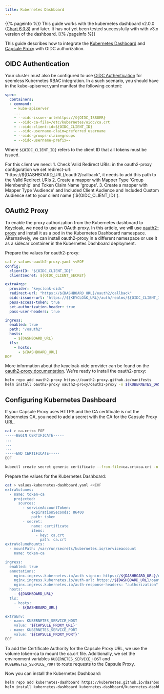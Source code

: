 ```yaml
---
title: Kubernetes Dashboard
---
```


{{% pageinfo %}}
This guide works with the kubernetes dashboard v2.0.0 ([Chart 6.0.8](https://artifacthub.io/packages/helm/k8s-dashboard/kubernetes-dashboard/6.0.8)) and later. It has not yet been tested successfully with with v3.x  version of the dashboard.
{{% /pageinfo %}}

This guide describes how to integrate the [Kubernetes Dashboard](https://kubernetes.io/docs/tasks/access-application-cluster/web-ui-dashboard/) and [Capsule Proxy](/docs/capsule-proxy/) with OIDC authorization. 

## OIDC Authentication

Your cluster must also be configured to use [OIDC Authentication](/docs/guides/authentication/#oidc) for seemless Kubernetes RBAC integration. In a such scenario, you should have in the kube-apiserver.yaml manifest the following content:

```yaml
spec:
  containers:
  - command:
    - kube-apiserver
    ...
    - --oidc-issuer-url=https://${OIDC_ISSUER}
    - --oidc-ca-file=/etc/kubernetes/oidc/ca.crt
    - --oidc-client-id=${OIDC_CLIENT_ID}
    - --oidc-username-claim=preferred_username
    - --oidc-groups-claim=groups
    - --oidc-username-prefix=-
```

Where `${OIDC_CLIENT_ID}` refers to the client ID that all tokens must be issued.

For this client we need: 1. Check Valid Redirect URIs: in the oauth2-proxy configuration we set redirect-url: "https://${DASHBOARD_URL}/oauth2/callback", it needs to add this path to the Valid Redirect URIs 2. Create a mapper with Mapper Type 'Group Membership' and Token Claim Name 'groups'. 3. Create a mapper with Mapper Type 'Audience' and Included Client Audience and Included Custom Audience set to your client name (`${OIDC_CLIENT_ID}`).

## OAuth2 Proxy

To enable the proxy authorization from the Kubernetes dashboard to Keycloak, we need to use an OAuth proxy. In this article, we will use [oauth2-proxy](https://oauth2-proxy.github.io/oauth2-proxy/) and install it as a pod in the Kubernetes Dashboard namespace. Alternatively, we can install oauth2-proxy in a different namespace or use it as a sidecar container in the Kubernetes Dashboard deployment.

Prepare the values for oauth2-proxy:

```yaml
cat > values-oauth2-proxy.yaml <<EOF
config:
  clientID: "${OIDC_CLIENT_ID}"
  clientSecret: ${OIDC_CLIENT_SECRET}

extraArgs:
  provider: "keycloak-oidc"
  redirect-url: "https://${DASHBOARD_URL}/oauth2/callback"
  oidc-issuer-url: "https://${KEYCLOAK_URL}/auth/realms/${OIDC_CLIENT_ID}"
  pass-access-token: true
  set-authorization-header: true
  pass-user-headers: true

ingress:
  enabled: true
  path: "/oauth2"
  hosts:
    - ${DASHBOARD_URL}
  tls:
    - hosts:
      - ${DASHBOARD_URL}
EOF
```


More information about the keycloak-oidc provider can be found on the [oauth2-proxy documentation](https://oauth2-proxy.github.io/oauth2-proxy/docs/configuration/oauth_provider/#keycloak-oidc-auth-provider). We're ready to install the oauth2-proxy:

```bash
helm repo add oauth2-proxy https://oauth2-proxy.github.io/manifests
helm install oauth2-proxy oauth2-proxy/oauth2-proxy -n ${KUBERNETES_DASHBOARD_NAMESPACE} -f values-oauth2-proxy.yaml
```


## Configuring Kubernetes Dashboard

If your Capsule Proxy uses HTTPS and the CA certificate is not the Kubernetes CA, you need to add a secret with the CA for the Capsule Proxy URL.

```bash
cat > ca.crt<< EOF
-----BEGIN CERTIFICATE-----
...
...
...
-----END CERTIFICATE-----
EOF

kubectl create secret generic certificate --from-file=ca.crt=ca.crt -n ${KUBERNETES_DASHBOARD_NAMESPACE}
```

Prepare the values for the Kubernetes Dashboard:

```bash
cat > values-kubernetes-dashboard.yaml <<EOF
extraVolumes:
  - name: token-ca
    projected:
      sources:
        - serviceAccountToken:
            expirationSeconds: 86400
            path: token
        - secret:
            name: certificate
            items:
              - key: ca.crt
                path: ca.crt
extraVolumeMounts:
  - mountPath: /var/run/secrets/kubernetes.io/serviceaccount
    name: token-ca

ingress:
  enabled: true
  annotations:
    nginx.ingress.kubernetes.io/auth-signin: https://${DASHBOARD_URL}/oauth2/start?rd=$escaped_request_uri
    nginx.ingress.kubernetes.io/auth-url: https://${DASHBOARD_URL}/oauth2/auth
    nginx.ingress.kubernetes.io/auth-response-headers: "authorization"
  hosts:
    - ${DASHBOARD_URL}
  tls:
    - hosts:
      - ${DASHBOARD_URL}

extraEnv:
  - name: KUBERNETES_SERVICE_HOST
    value: '${CAPSULE_PROXY_URL}'
  - name: KUBERNETES_SERVICE_PORT
    value: '${CAPSULE_PROXY_PORT}'
EOF
```

To add the Certificate Authority for the Capsule Proxy URL, we use the volume token-ca to mount the ca.crt file. Additionally, we set the environment variables `KUBERNETES_SERVICE_HOST` and `KUBERNETES_SERVICE_PORT` to route requests to the Capsule Proxy.

Now you can install the Kubernetes Dashboard:

```bash
helm repo add kubernetes-dashboard https://kubernetes.github.io/dashboard/
helm install kubernetes-dashboard kubernetes-dashboard/kubernetes-dashboard -n ${KUBERNETES_DASHBOARD_NAMESPACE} -f values-kubernetes-dashboard.yaml
```

